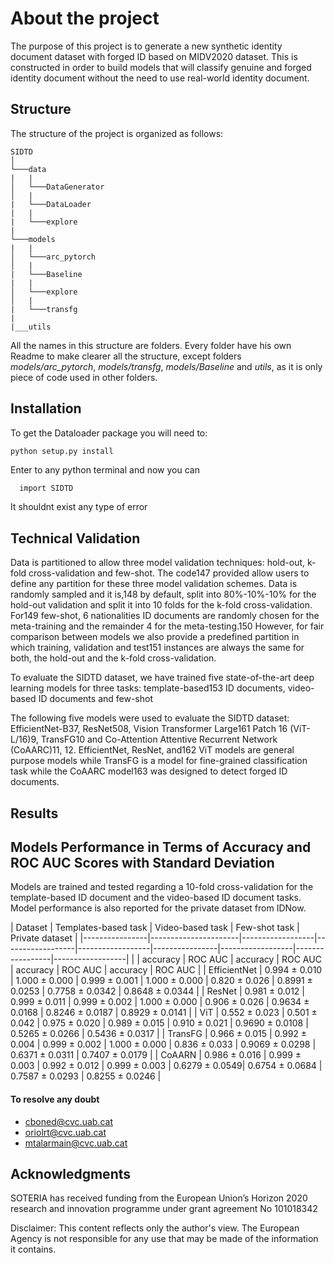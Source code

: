 # About the project

The purpose of this project is to generate a new synthetic identity document dataset with forged ID based on MIDV2020 dataset. This is constructed in order to build models that will classify genuine and forged identity document without the need to use real-world identity document.

## Structure

The structure of the project is organized as follows:
```
SIDTD
│
└───data
|   |
│   └───DataGenerator 
│   |
|   └───DataLoader 
|   |
|   └───explore
|       
└───models
|   |
│   └───arc_pytorch 
│   |
|   └───Baseline 
|   |
│   └───explore 
│   |
|   └───transfg
|
|___utils
```


All the names in this structure are folders. Every folder have his own Readme to make clearer all the structure, except folders *models/arc_pytorch*, *models/transfg*, *models/Baseline* and *utils*, as it is only piece of code used in other folders.


## Installation

To get the Dataloader package you will need to:

```
python setup.py install
```

Enter to any python terminal and now you can
```bash
  import SIDTD
```
It shouldnt exist any type of error

## Technical Validation

Data is partitioned to allow three model validation techniques: hold-out, k-fold cross-validation and few-shot. The code147
provided allow users to define any partition for these three model validation schemes. Data is randomly sampled and it is,148
by default, split into 80%-10%-10% for the hold-out validation and split it into 10 folds for the k-fold cross-validation. For149
few-shot, 6 nationalities ID documents are randomly chosen for the meta-training and the remainder 4 for the meta-testing.150
However, for fair comparison between models we also provide a predefined partition in which training, validation and test151
instances are always the same for both, the hold-out and the k-fold cross-validation.

To evaluate the SIDTD dataset, we have trained five state-of-the-art deep learning models for three tasks: template-based153
ID documents, video-based ID documents and few-shot

The following five models were used to evaluate the SIDTD dataset: EfficientNet-B37, ResNet508, Vision Transformer Large161
Patch 16 (ViT-L/16)9, TransFG10 and Co-Attention Attentive Recurrent Network (CoAARC)11, 12. EfficientNet, ResNet, and162
ViT models are general purpose models while TransFG is a model for fine-grained classification task while the CoAARC model163
was designed to detect forged ID documents.


## Results
## Models Performance in Terms of Accuracy and ROC AUC Scores with Standard Deviation

Models are trained and tested regarding a 10-fold cross-validation for the template-based ID document and the video-based ID document tasks. Model performance is also reported for the private dataset from IDNow.

| Dataset        | Templates-based task                    | Video-based task                    | Few-shot task                     | Private dataset                    |
|----------------|----------------------|------------------|------------------|------------------|----------------|------------------|-----------------|------------------|
|                | accuracy             | ROC AUC          | accuracy         | ROC AUC          | accuracy       | ROC AUC          | accuracy        | ROC AUC          |
| EfficientNet   | 0.994 ± 0.010        | 1.000 ± 0.000    | 0.999 ± 0.001    | 1.000 ± 0.000    | 0.820 ± 0.026  | 0.8991 ± 0.0253  | 0.7758 ± 0.0342 | 0.8648 ± 0.0344  |
| ResNet         | 0.981 ± 0.012        | 0.999 ± 0.011    | 0.999 ± 0.002    | 1.000 ± 0.000    | 0.906 ± 0.026  | 0.9634 ± 0.0168  | 0.8246 ± 0.0187 | 0.8929 ± 0.0141  |
| ViT            | 0.552 ± 0.023        | 0.501 ± 0.042    | 0.975 ± 0.020    | 0.989 ± 0.015    | 0.910 ± 0.021  | 0.9690 ± 0.0108  | 0.5265 ± 0.0266 | 0.5436 ± 0.0317  |
| TransFG        | 0.966 ± 0.015        | 0.992 ± 0.004    | 0.999 ± 0.002    | 1.000 ± 0.000    | 0.836 ± 0.033  | 0.9069 ± 0.0298  | 0.6371 ± 0.0311 | 0.7407 ± 0.0179  |
| CoAARN         | 0.986 ± 0.016        | 0.999 ± 0.003    | 0.992 ± 0.012    | 0.999 ± 0.003    | 0.6279 ± 0.0549| 0.6754 ± 0.0684  | 0.7587 ± 0.0293 | 0.8255 ± 0.0246  |






#### To resolve any doubt  

+ cboned@cvc.uab.cat
+ oriolrt@cvc.uab.cat
+ mtalarmain@cvc.uab.cat
## Acknowledgments
SOTERIA has received funding from the European Union’s Horizon 2020 	research and innovation programme under grant agreement No 101018342 

Disclaimer: This content reflects only the author's view. The European Agency is not responsible for any use that may be made of the information it contains. 